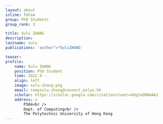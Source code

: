 ```yaml
---
layout: about
inline: false
group: PhD Students
group_rank: 3

title: Xulu ZHANG
description: 
lastname: xulu
publications: 'author^=*XuluZHANG'

teaser: 
profile:
    name: Xulu ZHANG
    position: PhD Student
    time: 2022.9 -
    align: left
    image: xulu-zhang.png
    email: compxulu.zhang@connect.polyu.hk
    scholar: https://scholar.google.com/citations?user=4UqJoGMAAAAJ
    address: >
        P504<br />
        Dept. of Computing<br />
        The Polytechnic University of Hong Kong
---
```


<!-- # PhD Students

**Xulu ZHANG**

PhD Student, Department of Computing, The Hong Kong Polytechnic University

[Homepage](https://scholar.google.com/citations?user=4UqJoGMAAAAJ)
[Google Scholar](https://scholar.google.com/citations?user=4UqJoGMAAAAJ)
[compxulu.zhang@connect.polyu.hk](mailto:compxulu.zhang@connect.polyu.hk) -->